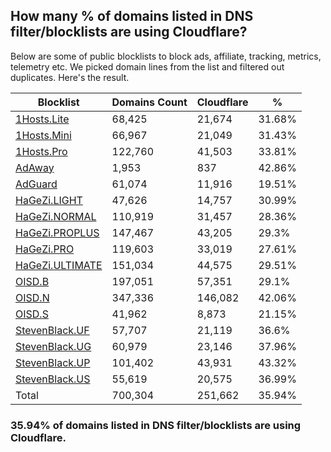 ## How many % of domains listed in DNS filter/blocklists are using Cloudflare?


Below are some of public blocklists to block ads, affiliate, tracking, metrics, telemetry etc.
We picked domain lines from the list and filtered out duplicates.
Here's the result.


| Blocklist | Domains Count | Cloudflare | % |
| --- | --- | --- | --- |
| [1Hosts.Lite](https://raw.githubusercontent.com/badmojr/1Hosts/master/Lite/hosts.win) | 68,425 | 21,674 | 31.68% |
| [1Hosts.Mini](https://raw.githubusercontent.com/badmojr/1Hosts/master/mini/hosts.win) | 66,967 | 21,049 | 31.43% |
| [1Hosts.Pro](https://raw.githubusercontent.com/badmojr/1Hosts/master/Pro/hosts.win) | 122,760 | 41,503 | 33.81% |
| [AdAway](https://raw.githubusercontent.com/AdAway/adaway.github.io/master/hosts.txt) | 1,953 | 837 | 42.86% |
| [AdGuard](https://adguardteam.github.io/AdGuardSDNSFilter/Filters/filter.txt) | 61,074 | 11,916 | 19.51% |
| [HaGeZi.LIGHT](https://raw.githubusercontent.com/hagezi/dns-blocklists/main/hosts/light.txt) | 47,626 | 14,757 | 30.99% |
| [HaGeZi.NORMAL](https://raw.githubusercontent.com/hagezi/dns-blocklists/main/hosts/multi.txt) | 110,919 | 31,457 | 28.36% |
| [HaGeZi.PROPLUS](https://raw.githubusercontent.com/hagezi/dns-blocklists/main/hosts/pro.plus.txt) | 147,467 | 43,205 | 29.3% |
| [HaGeZi.PRO](https://raw.githubusercontent.com/hagezi/dns-blocklists/main/hosts/pro.txt) | 119,603 | 33,019 | 27.61% |
| [HaGeZi.ULTIMATE](https://raw.githubusercontent.com/hagezi/dns-blocklists/main/hosts/ultimate.txt) | 151,034 | 44,575 | 29.51% |
| [OISD.B](https://big.oisd.nl/dnsmasq) | 197,051 | 57,351 | 29.1% |
| [OISD.N](https://nsfw.oisd.nl/dnsmasq) | 347,336 | 146,082 | 42.06% |
| [OISD.S](https://small.oisd.nl/dnsmasq) | 41,962 | 8,873 | 21.15% |
| [StevenBlack.UF](https://raw.githubusercontent.com/StevenBlack/hosts/master/alternates/fakenews/hosts) | 57,707 | 21,119 | 36.6% |
| [StevenBlack.UG](https://raw.githubusercontent.com/StevenBlack/hosts/master/alternates/gambling/hosts) | 60,979 | 23,146 | 37.96% |
| [StevenBlack.UP](https://raw.githubusercontent.com/StevenBlack/hosts/master/alternates/porn/hosts) | 101,402 | 43,931 | 43.32% |
| [StevenBlack.US](https://raw.githubusercontent.com/StevenBlack/hosts/master/alternates/social/hosts) | 55,619 | 20,575 | 36.99% |
| Total | 700,304 | 251,662 | 35.94% |


### 35.94% of domains listed in DNS filter/blocklists are using Cloudflare.